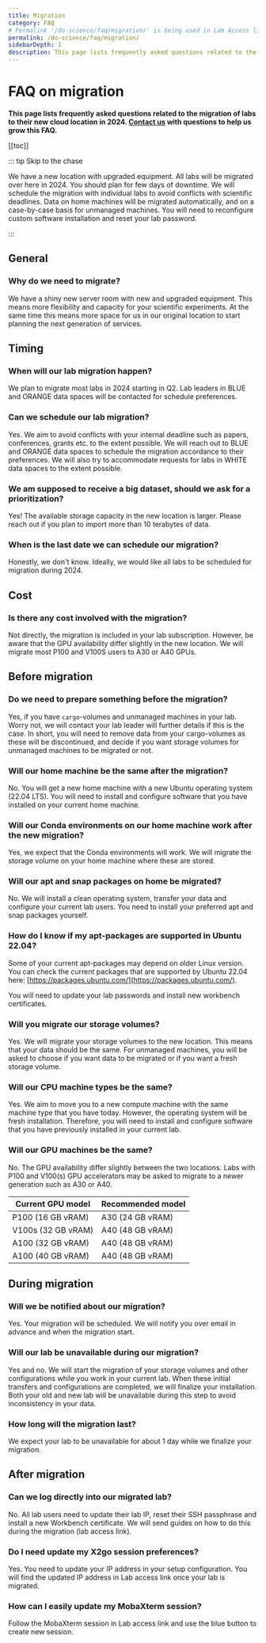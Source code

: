 ```yaml
---
title: Migration
category: FAQ
# Permalink '/do-science/faq/migration/' is being used in Lab Access link
permalink: /do-science/faq/migration/
sidebarDepth: 1
description: This page lists frequently asked questions related to the 2024 migration of labs to their new cloud location.
---
```


# FAQ on migration

**This page lists frequently asked questions related to the migration of labs to their new cloud location in 2024. [Contact us](/contact) with questions to help us grow this FAQ.**



[[toc]]

::: tip Skip to the chase

We have a new location with upgraded equipment. All labs will be migrated over here in 2024. You should plan for few days of downtime. We will schedule the migration with individual labs to avoid conflicts with scientific deadlines. Data on home machines will be migrated automatically, and on a case-by-case basis for unmanaged machines. You will need to reconfigure custom software installation and reset your lab password.

:::

## General

### Why do we need to migrate?

We have a shiny new server room with new and upgraded equipment. This means more flexibility and capacity for your scientific experiments. At the same time this means more space for us in our original location to start planning the next generation of services.



## Timing

### When will our lab migration happen?

We plan to migrate most labs in 2024 starting in Q2. Lab leaders in BLUE and ORANGE data spaces will be contacted for schedule preferences.

### Can we schedule our lab migration?

Yes. We aim to avoid conflicts with your internal deadline such as papers, conferences, grants etc. to the extent possible. We will reach out to BLUE and ORANGE data spaces to schedule the migration accordance to their preferences. We will also try to accommodate requests for labs in WHITE data spaces to the extent possible.

### We am supposed to receive a big dataset, should we ask for a prioritization?

Yes! The available storage capacity in the new location is larger. Please reach out if you plan to import more than 10 terabytes of data.

### When is the last date we can schedule our migration?

Honestly, we don't know. Ideally, we would like all labs to be scheduled for migration during 2024.

## Cost

### Is there any cost involved with the migration?

Not directly, the migration is included in your lab subscription. However, be aware that the GPU availability differ slightly in the new location. We will migrate most P100 and V100S users to A30 or A40 GPUs.



<!-- before migration -->

## Before migration

### Do we need to prepare something before the migration?

Yes, if you have `cargo`-volumes and unmanaged machines in your lab. Worry not, we will contact your lab leader will further details if this is the case. In short, you will need to remove data from your cargo-volumes as these will be discontinued, and decide if you want storage volumes for unmanaged machines to be migrated or not.

### Will our home machine be the same after the migration?

No. You will get a new home machine with a new Ubuntu operating system (22.04 LTS). You will need to install and configure software that you have installed on your current home machine.

### Will our Conda environments on our home machine work after the new migration?

Yes, we expect that the Conda environments will work. We will migrate the storage volume on your home machine where these are stored.

### Will our apt and snap packages on home be migrated?

No. We will install a clean operating system, transfer your data and configure your current lab users. You need to install your preferred apt and snap packages yourself.

### How do I know if my apt-packages are supported in Ubuntu 22.04?

Some of your current apt-packages may depend on older Linux version. You can check the current packages that are supported by Ubuntu 22.04 here: [https://packages.ubuntu.com/](https://packages.ubuntu.com/).


You will need to update your lab passwords and install new workbench certificates.




### Will you migrate our storage volumes?

Yes. We will migrate your storage volumes to the new location. This means that your data should be the same. For unmanaged machines, you will be asked to choose if you want data to be migrated or if you want a fresh storage volume.

### Will our CPU machine types be the same?

Yes. We aim to move you to a new compute machine with the same machine type that you have today. However, the operating system will be fresh installation. Therefore, you will need to install and configure software that you have previously installed in your current lab.

### Will our GPU machines be the same?

No. The GPU availability differ slightly between the two locations. Labs with P100 and V100(s) GPU accelerators may be asked to migrate to a newer generation such as A30 or A40.

| Current GPU model  | Recommended model |
|--------------------|-------------------|
| P100 (16 GB vRAM)  | A30 (24 GB vRAM)  |
| V100s (32 GB vRAM) | A40 (48 GB vRAM)  |
| A100 (32 GB vRAM)  | A40 (48 GB vRAM)  |
| A100 (40 GB vRAM)  | A40 (48 GB vRAM)  |

<!-- TODO: add info on cargo volume -->

<!-- during migration -->

## During migration

### Will we be notified about our migration?

Yes. Your migration will be scheduled. We will notify you over email in advance and when the migration start.

### Will our lab be unavailable during our migration?

Yes and no. We will start the migration of your storage volumes and other configurations while you work in your current lab. When these initial transfers and configurations are completed, we will finalize your installation. Both your old and new lab will be unavailable during this step to avoid inconsistency in your data.

### How long will the migration last?

We expect your lab to be unavailable for about 1 day while we finalize your migration.


<!-- after migration: access, ... -->
## After migration

### Can we log directly into our migrated lab?

No. All lab users need to update their lab IP, reset their SSH passphrase and install a new Workbench certificate. We will send guides on how to do this during the migration (lab access link).

### Do I need update my X2go session preferences?

Yes. You need to update your IP address in your setup configuration. You will find the updated IP address in Lab access link once your lab is migrated.

### How can I easily update my MobaXterm session?

Follow the MobaXterm session in Lab access link and use the blue button to create new session.

<!-- TODO I am missing an apt package, how can I install -->
